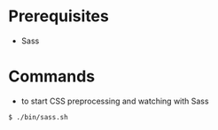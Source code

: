 # Prerequisites

- Sass

# Commands

- to start CSS preprocessing and watching with Sass

```sh
$ ./bin/sass.sh
```